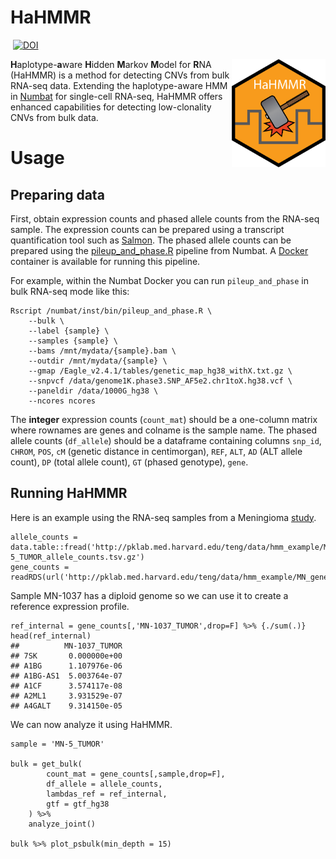 # HaHMMR

<!-- badges: start -->
[![<kharchenkolab>](https://circleci.com/gh/kharchenkolab/hahmmr.svg?style=svg)](https://app.circleci.com/pipelines/github/kharchenkolab/hahmmr)
[![DOI](https://zenodo.org/badge/DOI/10.5281/zenodo.8342630.svg)](https://doi.org/10.5281/zenodo.8342630)
<!-- badges: end -->

<img src="hahmmr_logo.png" align="right" width="150">

**H**aplotype-**a**ware **H**idden **M**arkov **M**odel for **R**NA (HaHMMR) is a method for detecting CNVs from bulk RNA-seq data. Extending the haplotype-aware HMM in [Numbat](https://github.com/kharchenkolab/numbat) for single-cell RNA-seq, HaHMMR offers enhanced capabilities for detecting low-clonality CNVs from bulk data.

# Usage

## Preparing data
First, obtain expression counts and phased allele counts from the RNA-seq sample. The expression counts can be prepared using a transcript quantification tool such as [Salmon](https://salmon.readthedocs.io/en/latest/salmon.html). The phased allele counts can be prepared using the [pileup_and_phase.R](https://kharchenkolab.github.io/numbat/articles/numbat.html#preparing-data) pipeline from Numbat. A [Docker](https://kharchenkolab.github.io/numbat/articles/numbat.html#docker) container is available for running this pipeline.

For example, within the Numbat Docker you can run `pileup_and_phase` in bulk RNA-seq mode like this:
```
Rscript /numbat/inst/bin/pileup_and_phase.R \
    --bulk \
    --label {sample} \
    --samples {sample} \
    --bams /mnt/mydata/{sample}.bam \
    --outdir /mnt/mydata/{sample} \
    --gmap /Eagle_v2.4.1/tables/genetic_map_hg38_withX.txt.gz \
    --snpvcf /data/genome1K.phase3.SNP_AF5e2.chr1toX.hg38.vcf \
    --paneldir /data/1000G_hg38 \
    --ncores ncores
```

The **integer** expression counts (`count_mat`) should be a one-column matrix where rownames are genes and colname is the sample name. The phased allele counts (`df_allele`) should be a dataframe containing columns `snp_id`, `CHROM`, `POS`, `cM` (genetic distance in centimorgan), `REF`, `ALT`, `AD` (ALT allele count), `DP` (total allele count), `GT` (phased genotype), `gene`. 

## Running HaHMMR
Here is an example using the RNA-seq samples from a Meningioma [study](https://pubmed.ncbi.nlm.nih.gov/27548314/).

```
allele_counts = data.table::fread('http://pklab.med.harvard.edu/teng/data/hmm_example/MN-5_TUMOR_allele_counts.tsv.gz')
gene_counts = readRDS(url('http://pklab.med.harvard.edu/teng/data/hmm_example/MN_gene_counts.rds'))
```

Sample MN-1037 has a diploid genome so we can use it to create a reference expression profile.

```
ref_internal = gene_counts[,'MN-1037_TUMOR',drop=F] %>% {./sum(.)}
head(ref_internal)
##          MN-1037_TUMOR
## 7SK       0.000000e+00
## A1BG      1.107976e-06
## A1BG-AS1  5.003764e-07
## A1CF      3.574117e-08
## A2ML1     3.931529e-07
## A4GALT    9.314150e-05
```

We can now analyze it using HaHMMR.

```
sample = 'MN-5_TUMOR'

bulk = get_bulk(
        count_mat = gene_counts[,sample,drop=F],
        df_allele = allele_counts,
        lambdas_ref = ref_internal,
        gtf = gtf_hg38
    ) %>% 
    analyze_joint()

bulk %>% plot_psbulk(min_depth = 15)
```
